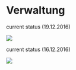 # Verwaltung
current status (19.12.2016)

<img src="https://raw.githubusercontent.com/randwerArbeit/Verwaltung/master/abc1.png">


current status (16.12.2016)

<img src="https://raw.githubusercontent.com/randwerArbeit/Verwaltung/master/abc.png">
